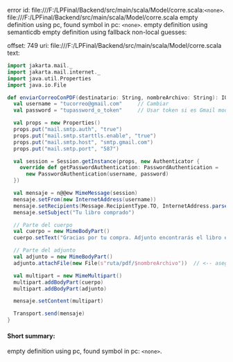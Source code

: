 error id: file:///F:/LPFinal/Backend/src/main/scala/Model/corre.scala:`<none>`.
file:///F:/LPFinal/Backend/src/main/scala/Model/corre.scala
empty definition using pc, found symbol in pc: `<none>`.
empty definition using semanticdb
empty definition using fallback
non-local guesses:

offset: 749
uri: file:///F:/LPFinal/Backend/src/main/scala/Model/corre.scala
text:
```scala
import jakarta.mail._
import jakarta.mail.internet._
import java.util.Properties
import java.io.File

def enviarCorreoConPDF(destinatario: String, nombreArchivo: String): IO[Unit] = IO {
  val username = "tucorreo@gmail.com"     // Cambiar
  val password = "tupassword_o_token"     // Usar token si es Gmail moderno

  val props = new Properties()
  props.put("mail.smtp.auth", "true")
  props.put("mail.smtp.starttls.enable", "true")
  props.put("mail.smtp.host", "smtp.gmail.com")
  props.put("mail.smtp.port", "587")

  val session = Session.getInstance(props, new Authenticator {
    override def getPasswordAuthentication: PasswordAuthentication =
      new PasswordAuthentication(username, password)
  })

  val mensaje = n@@ew MimeMessage(session)
  mensaje.setFrom(new InternetAddress(username))
  mensaje.setRecipients(Message.RecipientType.TO, InternetAddress.parse(destinatario))
  mensaje.setSubject("Tu libro comprado")

  // Parte del cuerpo
  val cuerpo = new MimeBodyPart()
  cuerpo.setText("Gracias por tu compra. Adjunto encontrarás el libro en formato PDF.")

  // Parte del adjunto
  val adjunto = new MimeBodyPart()
  adjunto.attachFile(new File(s"ruta/pdf/$nombreArchivo"))  // <-- asegúrate que la ruta es correcta

  val multipart = new MimeMultipart()
  multipart.addBodyPart(cuerpo)
  multipart.addBodyPart(adjunto)

  mensaje.setContent(multipart)

  Transport.send(mensaje)
}
```


#### Short summary: 

empty definition using pc, found symbol in pc: `<none>`.